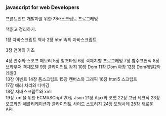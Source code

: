 ### javascript for web Developers 
프론트앤드 개발자를 위한 자바스크립트 프로그래밍 

책읽고 정리하기. 

1장 자바스크립트 역사
2장 html속의 자바스크립트 

3장 언어의 기초 

4장 변수와 스코프 메모리
5장 참조타입 
6장 객체지향 프로그래밍 
7장 함수표현식
8장 브라우저 객체모델
9장 클라이언트 감지 
10장 Dom 
11장 Dom 확장
12장 Dom레벨2와 레벨3  
13장 이벤트 
14장 폼스크립트 
15장 캔버스와 그래픽 
16장 html5 스크립트  
17장 에러 처리와 디버깅  
18장 자바스크립트와 xml  
19장 xml을 위한 ECMASCript 
20장 Json
21장 Ajax와 코멧 
22장 고급 테크닉 
23장 오프라인 애플리케이션과 클라이언트 사이드 스토리지
24장 모범사례 
25장 새로운 API 